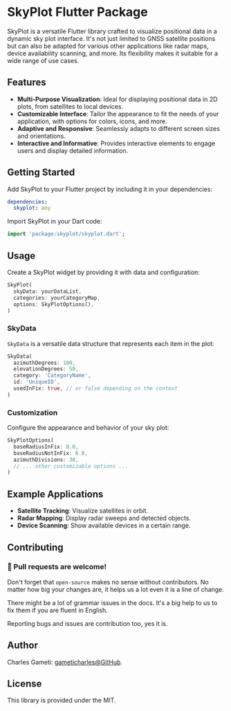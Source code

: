 # SkyPlot Flutter Package

SkyPlot is a versatile Flutter library crafted to visualize positional data in a dynamic sky plot interface. It's not just limited to GNSS satellite positions but can also be adapted for various other applications like radar maps, device availability scanning, and more. Its flexibility makes it suitable for a wide range of use cases.

## Features

- **Multi-Purpose Visualization**: Ideal for displaying positional data in 2D plots, from satellites to local devices.
- **Customizable Interface**: Tailor the appearance to fit the needs of your application, with options for colors, icons, and more.
- **Adaptive and Responsive**: Seamlessly adapts to different screen sizes and orientations.
- **Interactive and Informative**: Provides interactive elements to engage users and display detailed information.

## Getting Started

Add SkyPlot to your Flutter project by including it in your dependencies:

```yaml
dependencies:
  skyplot: any
```

Import SkyPlot in your Dart code:

```dart
import 'package:skyplot/skyplot.dart';
```

## Usage

Create a SkyPlot widget by providing it with data and configuration:

```dart
SkyPlot(
  skyData: yourDataList,
  categories: yourCategoryMap,
  options: SkyPlotOptions(),
)
```

### SkyData

`SkyData` is a versatile data structure that represents each item in the plot:

```dart
SkyData(
  azimuthDegrees: 100,
  elevationDegrees: 50,
  category: 'CategoryName',
  id: 'UniqueID',
  usedInFix: true, // or false depending on the context
)
```

### Customization

Configure the appearance and behavior of your sky plot:

```dart
SkyPlotOptions(
  baseRadiusInFix: 8.0,
  baseRadiusNotInFix: 6.0,
  azimuthDivisions: 30,
  // ... other customizable options ...
)
```

## Example Applications

- **Satellite Tracking**: Visualize satellites in orbit.
- **Radar Mapping**: Display radar sweeps and detected objects.
- **Device Scanning**: Show available devices in a certain range.

## Contributing
### :beer: Pull requests are welcome!
Don't forget that `open-source` makes no sense without contributors. No matter how big your changes are, it helps us a lot even it is a line of change.

There might be a lot of grammar issues in the docs. It's a big help to us to fix them if you are fluent in English.

Reporting bugs and issues are contribution too, yes it is.

## Author

Charles Gameti: [gameticharles@GitHub][github_cg].

[github_cg]: https://github.com/gameticharles

## License

This library is provided under the MIT.
